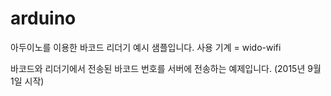 # arduino

아두이노를 이용한 바코드 리더기 예시 샘플입니다. 
사용 기계 = wido-wifi

바코드와 리더기에서 전송된 바코드 번호를 서버에 전송하는 예제입니다.
(2015년 9월 1일 시작)
